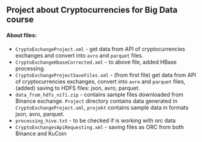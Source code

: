 ## Project about Cryptocurrencies for Big Data course


#### About files:

* `CryptoExchangeProject.xml` - get data from API of cryptocurrencies exchanges and convert into `avro` and `parquet` files.
* `CryptoExchangeHbaseCorrected.xml` - to above file, added HBase processing.
* `CryptoExchangeProjectSaveFiles.xml` - (from first file) get data from API of cryptocurrencies exchanges, convert into `avro` and `parquet` files, (added) saving to HDFS files: json, avro, parquet.
* `data_from_hdfs_nifi.zip` - contains sample files downloaded from Binance exchange. `Project` directory contains data generated in `CryptoExchangeProject.xml`, `projekt` contains sample data in formats json, avro, parquet.
* `processing_hive.txt` - to be checked if is working with orc data
* `CryptoExchangesApiRequesting.xml` - saving files as ORC from both Binance and KuCoin
